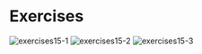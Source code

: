 # Exercises
![exercises15-1](https://user-images.githubusercontent.com/70604577/160039784-d4f262bf-bb99-435d-b2f2-19e601077199.png)
![exercises15-2](https://user-images.githubusercontent.com/70604577/160039786-705b44e1-6173-4d02-848a-933a33c4d615.png)
![exercises15-3](https://user-images.githubusercontent.com/70604577/160039790-122e1a1e-b79a-473e-93ce-42249693f5ae.png)

